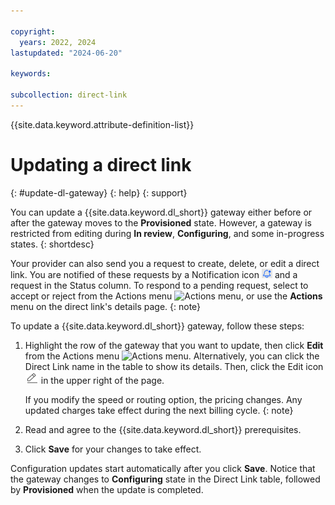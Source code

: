 ```yaml
---

copyright:
  years: 2022, 2024
lastupdated: "2024-06-20"

keywords:

subcollection: direct-link
---
```


{{site.data.keyword.attribute-definition-list}}

# Updating a direct link
{: #update-dl-gateway}
{: help}
{: support}

You can update a {{site.data.keyword.dl_short}} gateway either before or after the gateway moves to the **Provisioned** state. However, a gateway is restricted from editing during **In review**, **Configuring**, and some in-progress states.
{: shortdesc}

Your provider can also send you a request to create, delete, or edit a direct link. You are notified of these requests by a Notification icon ![Notification icon](images/bell.png) and a request in the Status column. To respond to a pending request, select to accept or reject from the Actions menu ![Actions menu](images/overflow.png), or use the **Actions** menu on the direct link's details page.
{: note}

To update a {{site.data.keyword.dl_short}} gateway, follow these steps:

1. Highlight the row of the gateway that you want to update, then click **Edit** from the Actions menu ![Actions menu](images/overflow.png). Alternatively, you can click the Direct Link name in the table to show its details. Then, click the Edit icon ![Edit icon](images/edit.png) in the upper right of the page.

   If you modify the speed or routing option, the pricing changes. Any updated charges take effect during the next billing cycle.
   {: note}

1. Read and agree to the {{site.data.keyword.dl_short}} prerequisites.
1. Click **Save** for your changes to take effect.

Configuration updates start automatically after you click **Save**. Notice that the gateway changes to **Configuring** state in the Direct Link table, followed by **Provisioned** when the update is completed.
